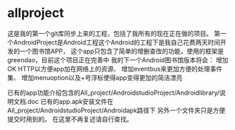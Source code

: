 # allproject
这是我的第一个git库同步上来的工程，包括了我所有的现在正在做的项目。
第一个AndroidProject是Android工程这个Android的工程下是我自己花费两天时间开发的一个图书馆APP，
这个app只包含了简单的增删查改的功能，使用的框架是greendao，目前这个项目正在完善中
我的下一个Android图书馆版本将会：
增加OK HTTP以方便app加在网络上的资源、
增加eventbus来更加方便的处理事件集、
增加menuoption以及+号浮标使得app变得更加的简洁漂亮


已有的app功能介绍包含的All_project/AndroidstudioProject/Androidlibrary/说明文档.doc
已有的app.apk安装文件在All_project/AndroidstudioProject/Androidapk路径下
另外一个文件夹只是方便提交时用到的。
在这里不再复述请自行查找。

